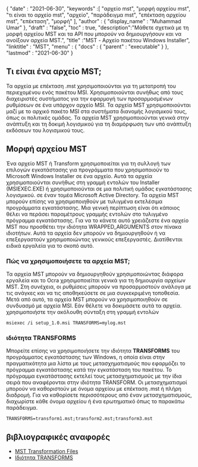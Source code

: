 {
  "date" : "2021-06-30",
  "keywords" :[ "αρχείο mst", "μορφή αρχείου mst", "τι είναι το αρχείο mst", "αρχείο", "παράδειγμα mst", "επέκταση αρχείου mst", "επέκταση", "μορφή" ],
  "author" : {
    "display_name" : "Muhammad Umar"
},
  "draft" : "false",
  "toc" : true,
  "description":"Μάθετε σχετικά με τη μορφή αρχείου MST και τα API που μπορούν να δημιουργήσουν και να ανοίξουν αρχεία MST.",
  "title" :"MST - Αρχείο πακέτου Windows Installer",
  "linktitle" : "MST",
  "menu" : {
    "docs" : {
      "parent" : "executable"
}
},
  "lastmod" : "2021-06-30"
}

## Τι είναι ένα αρχείο MST;
Τα αρχεία με επέκταση .mst χρησιμοποιούνται για τη μετατροπή του περιεχομένου ενός πακέτου MSI. Χρησιμοποιούνται συνήθως από τους διαχειριστές συστήματος για την εφαρμογή των προσαρμοσμένων ρυθμίσεων σε ένα υπάρχον αρχείο MSI. Τα αρχεία MST χρησιμοποιούνται μαζί με το αρχικό πακέτο MSI στα συστήματα διανομής λογισμικού τους, όπως οι πολιτικές ομάδας. Τα αρχεία MST χρησιμοποιούνται γενικά στην ανάπτυξη και τη δοκιμή λογισμικού για τη διαμόρφωση των υπό ανάπτυξη εκδόσεων του λογισμικού τους.

## Μορφή αρχείου MST
Ένα αρχείο MST ή Transform χρησιμοποιείται για τη συλλογή των επιλογών εγκατάστασης για προγράμματα που χρησιμοποιούν το Microsoft Windows Installer σε ένα αρχείο. Αυτά τα αρχεία χρησιμοποιούνται συνήθως στη γραμμή εντολών του Installer (MSIEXEC.EXE) ή χρησιμοποιούνται σε μια πολιτική ομάδας εγκατάστασης λογισμικού. σε έναν τομέα Microsoft Active Directory. Τα αρχεία MST μπορούν επίσης να χρησιμοποιηθούν με τυλιγμένα εκτελέσιμα προγράμματα εγκατάστασης. Μια γενική περίπτωση είναι ότι κάποιος θέλει να περάσει παραμέτρους γραμμής εντολών στο τυλιγμένο πρόγραμμα εγκατάστασης. Για να το κάνετε αυτό χρειάζεστε ένα αρχείο MST που προσθέτει την ιδιότητα WRAPPED_ARGUMENTS στον πίνακα ιδιοτήτων. Αυτά τα αρχεία δεν μπορούν να δημιουργηθούν ή να επεξεργαστούν χρησιμοποιώντας γενικούς επεξεργαστές. Διατίθενται ειδικά εργαλεία για το σκοπό αυτό.

### Πώς να χρησιμοποιήσετε τα αρχεία MST;
Τα αρχεία MST μπορούν να δημιουργηθούν χρησιμοποιώντας διάφορα εργαλεία και το Ocra χρησιμοποιείται γενικά για τη δημιουργία αρχείων MST. Στη συνέχεια, οι ρυθμίσεις μπορούν να προσαρμοστούν ανάλογα με τις ανάγκες και να τις αποθηκεύσετε σε μια συγκεκριμένη τοποθεσία. Μετά από αυτό, τα αρχεία MST μπορούν να χρησιμοποιηθούν σε συνδυασμό με αρχεία MSI. Εάν θέλετε να δοκιμάσετε αυτά τα αρχεία. χρησιμοποιήστε την ακόλουθη σύνταξη στη γραμμή εντολών

```
msiexec /i setup_1.0.msi TRANSFORMS=mylog.mst
```
### ιδιότητα TRANSFORMS

Μπορείτε επίσης να χρησιμοποιήσετε την ιδιότητα **TRANSFORMS** του προγράμματος εγκατάστασης των Windows, η οποία είναι στην πραγματικότητα μια λίστα με τους μετασχηματισμούς που εφαρμόζει το πρόγραμμα εγκατάστασης κατά την εγκατάσταση του πακέτου. Το πρόγραμμα εγκατάστασης εκτελεί τους μετασχηματισμούς με την ίδια σειρά που αναφέρονται στην ιδιότητα TRANSFORM. Οι μετασχηματισμοί μπορούν να καθοριστούν με όνομα αρχείου με επέκταση .mst ή πλήρη διαδρομή. Για να καθορίσετε περισσότερους από έναν μετασχηματισμούς, διαχωρίστε κάθε όνομα αρχείου ή ένα ερωτηματικό όπως το παρακάτω παράδειγμα.

```
TRANSFORMS=transform1.mst;transform2.mst;transform3.mst
```

## βιβλιογραφικές αναφορές

* [MST Transformation Files](https://www.exemsi.com/documentation/mst-transformation-files/)
* [Ιδιότητα TRANSFORMS](https://learn.microsoft.com/en-us/windows/win32/msi/transforms)


